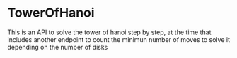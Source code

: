 # TowerOfHanoi
This is an API to solve the tower of hanoi step by step, at the time that includes another endpoint to count the minimun number of moves to solve it depending on the number of disks
